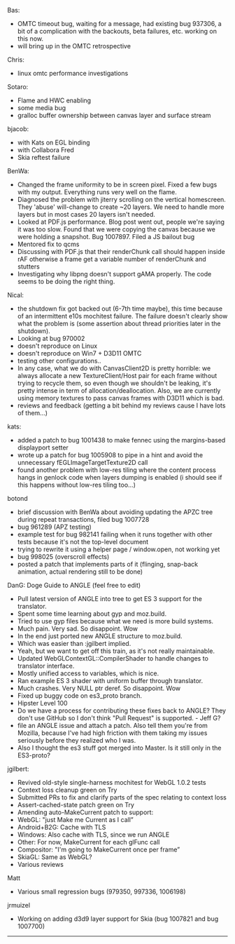 Bas:
* OMTC timeout bug, waiting for a message, had existing bug 937306, a bit of a complication with the backouts, beta failures, etc.  working on this now.
* will bring up in the OMTC retrospective



Chris:
* linux omtc performance investigations

Sotaro:
* Flame and HWC enabling
* some media bug
* gralloc buffer ownership between canvas layer and surface stream

bjacob:
* with Kats on EGL binding
* with Collabora Fred
* Skia reftest failure

BenWa:
* Changed the frame uniformity to be in screen pixel. Fixed a few bugs with my output. Everything runs very well on the flame.
* Diagnosed the problem with jiterry scrolling on the vertical homescreen. They 'abuse' will-change to create ~20 layers. We need to handle more layers but in most cases 20 layers isn't needed.
* Looked at PDF.js performance. Blog post went out, people we're saying it was too slow. Found that we were copying the canvas because we were holding a snapshot. Bug 1007897. Filed a JS bailout bug
* Mentored fix to qcms
* Discussing with PDF.js that their renderChunk call should happen inside rAF otherwise a frame get a variable number of renderChunk and stutters
* Investigating why libpng doesn't support gAMA properly. The code seems to be doing the right thing.

Nical:
* the shutdown fix got backed out (6-7th time maybe), this time because of an intermittent e10s mochitest failure. The failure doesn't clearly show what the problem is (some assertion about thread priorities later in the shutdown).
* Looking at bug 970002
* doesn't reproduce on Linux
* doesn't reproduce on Win7 + D3D11 OMTC
* testing other configurations..
* In any case, what we do with CanvasClient2D is pretty horrible: we always allocate a new TextureClient/Host pair for each frame without trying to recycle them, so even though we shouldn't be leaking, it's pretty intense in term of allocation/deallocation. Also, we are currently using memory textures to pass canvas frames with D3D11 which is bad.
* reviews and feedback (getting a bit behind my reviews cause I have lots of them...)

kats:
* added a patch to bug 1001438 to make fennec using the margins-based displayport setter
* wrote up a patch for bug 1005908 to pipe in a hint and avoid the unnecessary  fEGLImageTargetTexture2D call
* found another problem with low-res tiling where the content process hangs in genlock code when layers dumping is enabled (i should see if this happens without low-res tiling too...)

botond
* brief discussion with BenWa about avoiding updating the APZC tree during repeat transactions, filed bug 1007728
* bug 961289 (APZ testing)
* example test for bug 982141 failing when it runs together with other tests because it's not the top-level document
* trying to rewrite it using a helper page / window.open, not working yet
* bug 998025 (overscroll effects)
* posted a patch that implements parts of it (flinging, snap-back animation, actual rendering still to be done)

DanG: Doge Guide to ANGLE (feel free to edit)
* Pull latest version of ANGLE into tree to get ES 3 support for the translator.
* Spent some time learning about gyp and moz.build.
* Tried to use gyp files because what we need is more build systems.
* Much pain. Very sad. So disappoint. Wow
* In the end just ported new ANGLE structure to moz.build.
* Which was easier than :jgilbert implied.
* <jgilbert> Yeah, but we want to get off this train, as it's not really maintainable.
* Updated WebGLContextGL::CompilerShader to handle changes to translator interface.
* Mostly unified access to variables, which is nice.
* Ran example ES 3 shader with uniform buffer through translator.
* Much crashes. Very NULL ptr deref. So disappoint. Wow
* Fixed up buggy code on es3_proto branch.
* Hipster Level 100
* Do we have a process for contributing these fixes back to ANGLE? They don't use GitHub so I don't think "Pull Request" is supported. - Jeff G?
* <jgilbert> file an ANGLE issue and attach a patch. Also tell them you're from Mozilla, because I've had high friction with them taking my issues seriously before they realized who I was.
* <jgilbert> Also I thought the es3 stuff got merged into Master. Is it still only in the ES3-proto?

jgilbert:
* Revived old-style single-harness mochitest for WebGL 1.0.2 tests
* Context loss cleanup green on Try
* Submitted PRs to fix and clarify parts of the spec relating to context loss
* Assert-cached-state patch green on Try
* Amending auto-MakeCurrent patch to support:
* WebGL: "just Make me Current as I call”
* Android+B2G: Cache with TLS
* Windows: Also cache with TLS, since we run ANGLE
* Other: For now, MakeCurrent for each glFunc call
* Compositor: "I'm going to MakeCurrent once per frame”
* SkiaGL: Same as WebGL?
* Various reviews

Matt
* Various small regression bugs (979350, 997336, 1006198)

jrmuizel
* Working on adding d3d9 layer support for Skia (bug 1007821 and bug 1007700)

________________


